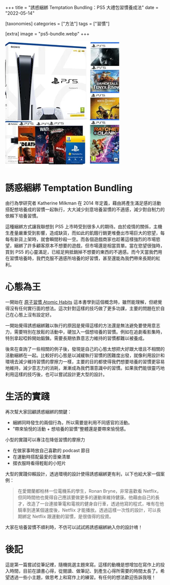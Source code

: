 +++
title = "誘惑綑綁 Temptation Bundling：PS5 大禮包習慣養成法"
date = "2022-05-14"

[taxonomies]
categories = ["方法"]
tags = ["習慣"]

[extra]
image = "ps5-bundle.webp"
+++

![](ps5-bundle.webp)

# 誘惑綑綁 Temptation Bundling

由行為學研究者 Katherine Milkman 在 2014 年定義，藉由將產生滿足感的活動搭配想培養成的習慣一起執行，大大減少刻意培養習慣的不適感，減少對自制力的依賴下培養習慣。

這種綑綁方式讓我聯想到 PS5 上市時受到很多人的期待。由於疫情的關係，主機生產量嚴重受到影響，造成缺貨，而如此的飢餓行銷更堆疊出市場巨大的慾望，每每有新貨上架時，就會瞬間秒殺一空。而各個遊戲商家也趁著這樣強烈的市場慾望，綑綁了許多顧客原本不想要的遊戲，但市場還是相當買單。當在慾望很強時，買到 PS5 的心靈滿足，已經足夠抵銷掉不想要的東西的不適感。而今天當我們用在習慣培養時，我們克服不適感所培養的好習慣，甚至還能為我們帶來長期的紅利。

<!-- more -->

# 心態為王

一開始在 [原子習慣 Atomic Habits](../../reading-notes/atomic-habits/) 這本書學到這個概念時，雖然能理解，但總覺得沒有任何實行面的想法。這次針對這樣的技巧做了更多功課，主要的問題在於自己在心態上沒有設定好。

一開始覺得誘惑綑綁難以執行的原因是覺得這樣的方法還是無法避免要使用意志力，需要特別在放鬆的活動中，硬加入一個想培養的習慣。例如在追劇看影集時，特別拿起啞鈴開始鍛鍊。需要長期依靠意志力維持的習慣都難以被養成。

後來在查詢了一些相關的例子後，發現是自己的心態太想把大好跟大壞且不相關的活動綑綁在一起。比較好的心態是以減緩執行習慣的困難度出發，就像利用設計和環境去減少維持習慣的摩擦力一樣，主要的目的都使得我們想要培養的習慣更容易地維持，減少意志力的消耗，漸漸成為我們潛意識中的習慣。如果我們能很靈巧地利用這樣的技巧後，也可以嘗試設計更大型的設計。

# 生活的實踐
再次幫大家回顧誘惑綑綁的關鍵：
* 綑綁同時發生的兩個行為，所以需要是利用不同感官的活動。
* ”帶來愉悅的活動 + 想培養的習慣“整體還是要帶來愉悅感。

小型的實踐可以專注在降低習慣的摩擦力
* 在做家事時放自己喜歡的 podcast 節目
* 在運動時搭配最愛的音樂清單
* 摺衣服時看得輕鬆的小短片

大型的實踐仰賴設計，透過環境的設計使得誘惑綑綁更有利，以下也給大家一個案例：

> 在愛爾蘭都柏林一位電機系的學生，Ronan Bryne，非常喜歡看 Netflix，但同時間他也覺得自己應該要做更多的運動來維持健康。他藉由自己的長才，改造了一台連接筆電和電視的健身自行車，透過他寫的程式，唯有在他騎車到達某個速度後，Netflix 才能播放。透過這樣一次性的設計，可以長期綁定 Netflix 跟運動的習慣，是很值得的投資。

大家在培養習慣不順利時，不仿可以試試將誘惑綑綁納入你的設計唷！

# 後記

這是第一篇嘗試從筆記裡，隨機挑選主題來寫。這樣的動機是想增加在寫作上的投入時間，目前在讀書心得，從閱讀、做筆記、到產生心得所需要的時間太長了。希望透過一些小主題，做思考上和寫作上的練習。有任何的想法歡迎告訴我哦！
